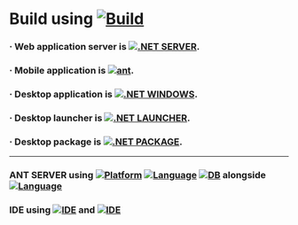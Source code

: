 # Build using [![Build](https://img.shields.io/badge/GitHub%20Actions-2088FF?style=plastic&logoColor=white&logo=githubactions)](https://docs.github.com)
### · Web application server is [![.NET SERVER](https://github.com/Share-Invest/Algorithmic-Trading-Server/actions/workflows/server.yml/badge.svg)](https://github.com/Share-Invest/Algorithmic-Trading-Server/actions/workflows/server.yml).
### · Mobile application is [![ant](https://github.com/Share-Invest/ant/actions/workflows/ant.yml/badge.svg?event=push)](https://github.com/Share-Invest/ant/actions/workflows/ant.yml).
### · Desktop application is [![.NET WINDOWS](https://github.com/Share-Invest/Algorithmic-Trading-DeskTop/actions/workflows/windows-desktop.yml/badge.svg)](https://github.com/Share-Invest/Algorithmic-Trading-DeskTop/actions/workflows/windows-desktop.yml).
### · Desktop launcher is [![.NET LAUNCHER](https://github.com/Share-Invest/Algorithmic-Trading-Launcher/actions/workflows/windows-launcher.yml/badge.svg)](https://github.com/Share-Invest/Algorithmic-Trading-Launcher/actions/workflows/windows-launcher.yml).
### · Desktop package is [![.NET PACKAGE](https://github.com/Share-Invest/Algorithmic-Trading-Package/actions/workflows/package-desktop.yml/badge.svg?event=push)](https://github.com/Share-Invest/Algorithmic-Trading-Package/actions/workflows/package-desktop.yml).
---

### ANT SERVER using [![Platform](https://img.shields.io/badge/dotnet-512BD4?style=plastic&logoColor=white&logo=.NET)](https://dotnet.microsoft.com/) [![Language](https://img.shields.io/badge/CSharp-239120?style=plastic&logoColor=white&logo=C%20Sharp)](https://learn.microsoft.com/en-us/dotnet/csharp/) [![DB](https://img.shields.io/badge/SQL-CC2927?style=plastic&logoColor=white&logo=microsoftsqlserver)](https://learn.microsoft.com/en-us/sql) alongside [![Language](https://img.shields.io/badge/JavaScript-F7DF1E?style=plastic&logoColor=white&logo=javascript)](https://developer.mozilla.org/en-US/docs/Web/JavaScript)

### IDE using [![IDE](https://img.shields.io/badge/Visual%20Studio-5C2D91?style=plastic&logoColor=white&logo=visualstudio)](https://visualstudio.microsoft.com) and [![IDE](https://img.shields.io/badge/VS%20Code-007ACC?style=plastic&logoColor=white&logo=visualstudiocode)](https://code.visualstudio.com)
